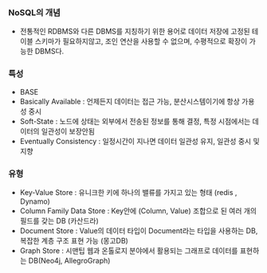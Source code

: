 ### NoSQL의 개념

- 전통적인 RDBMS와 다른 DBMS를 지칭하기 위한 용어로 데이터 저장에 고정된 테이블 스키마가 필요하지않고, 조인 연산을 사용할 수 없으며, 수평적으로 확장이 가능한 DBMS다.

### 특성

- BASE
- Basically Available : 언제든지 데이터는 접근 가능, 분산시스템이기에 항상 가용성 중시
- Soft-State : 노드에 상태는 외부에서 전송된 정보를 통해 결정, 특정 시점에서는 데이터의 일관성이 보장안됨
- Eventually Consistency : 일정시간이 지나면 데이터 일관성 유지, 일관성 중시 및 지향

### 유형

- Key-Value Store : 유니크한 키에 하나의 밸류를 가지고 있는 형태 (redis , Dynamo)
- Column Family Data Store : Key안에 (Column, Value) 조합으로 된 여러 개의 필드를 갖는 DB (카산드라)
- Document Store : Value의 데이터 타입이 Document라는 타입을 사용하는 DB, 복잡한 계층 구조 표현 가능 (몽고DB)
- Graph Store : 시맨팁 웹과 온톨로지 분야에서 활용되는 그래프로 데이터를 표현하는 DB(Neo4j, AllegroGraph)
